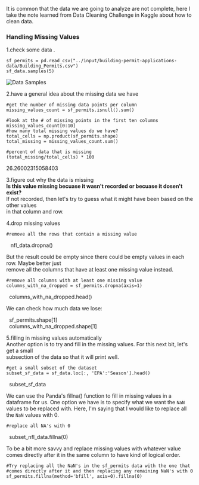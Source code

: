 It is common that the data we are going to analyze are not complete, here I take the note learned from Data Cleaning Challenge in Kaggle about how to clean data.    
### Handling Missing Values  

1.check some data . 

    sf_permits = pd.read_csv("../input/building-permit-applications-data/Building_Permits.csv")
    sf_data.samples(5)  
    
![Data Samples](https://i.imgur.com/Y9dRpwo.png) 

2.have a general idea about the missing data we have 

    #get the number of missing data points per column
    missing_values_count = sf_permits.isnull().sum()

    #look at the # of missing points in the first ten columns
    missing_values_count[0:10] 
    #how many total missing values do we have?
    total_cells = np.product(sf_permits.shape)
    total_missing = missing_values_count.sum()

    #percent of data that is missing
    (total_missing/total_cells) * 100  
    
 26.26002315058403 
 
3.figure out why the data is missing  
**Is this value missing becuase it wasn't recorded or becuase it dosen't exist?**   
If not recorded, then let's try to guess what it might have been based on the other values   
in that column and row.  

4.drop missing values  

    #remove all the rows that contain a missing value
    nfl_data.dropna() 
    
 But the result could be empty since there could be empty values in each row. Maybe better just  
 remove all the columns that have at least one missing value instead.  
 
    #remove all columns with at least one missing value
    columns_with_na_dropped = sf_permits.dropna(axis=1)
    columns_with_na_dropped.head() 
    
 We can check how much data we lose:    
 
    sf_permits.shape[1]  
    columns_with_na_dropped.shape[1] 
    
5.filling in missing values automatically  
Another option is to try and fill in the missing values. For this next bit, let's get a small  
subsection of the data so that it will print well.  

    #get a small subset of the dataset
    subset_sf_data = sf_data.loc[:, 'EPA':'Season'].head()
    subset_sf_data 
    
We can use the Panda's fillna() function to fill in missing values in a dataframe for us. One option we have is to specify what we want the `NaN` values to be replaced with. Here, I'm saying that I would like to replace all the `NaN` values with 0.  

    #replace all NA's with 0
    subset_nfl_data.fillna(0) 
    
To be a bit more savvy and replace missing values with whatever value comes directly after it in the same column to have kind of logical order.   

    #Try replacing all the NaN's in the sf_permits data with the one that
    #comes directly after it and then replacing any remaining NaN's with 0
    sf_permits.fillna(method='bfill', axis=0).fillna(0)
